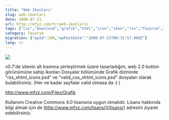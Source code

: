 ```yaml
---
title: "Web İkonları"
slug: web-ikonlari
date: 2008-07-21
url: http://mfyz.com/tr/web-ikonlari/
tags: ["css","download","grafik","html","icon","ikon","rss","Tasarım","valid","xhtml"]
category: Tasarım
migration: {"wpId":200,"wpPostDate":"2008-07-21T00:32:57.000Z"}
lang: tr
---
```


![](/images/archive/tr/2008/07/web_ikonlar.jpg)

v0.7'de sitenin alt kısmına yerleştirmek üzere tasarladığım, web 2.0 button görünümüne sahip ikonları Dosyalar bölümünde Grafik dizininde "rss_xhtml_icons.psd" ve "valid_css_xhtml_icons.psd" dosyaları olarak bulabilirsiniz. (Her ne kadar sayfalar valid olmasa da :) )

http://www.mfyz.com/Files/Grafik

Kullanımı Creative Commons 4.0 lisansına uygun olmalıdır. Lisans hakkında bilgi almak için de [http://www.mfyz.com/lisans/](/lisans/) adresini ziyaret edebilirsiniz.